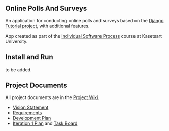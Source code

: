 ## Online Polls And Surveys

An application for conducting online polls and surveys based
on the [Django Tutorial project](https://docs.djangoproject.com/en/4.1/intro/tutorial01/), with
additional features.

App created as part of the [Individual Software Process](
https://cpske.github.io/ISP) course at Kasetsart University.

## Install and Run

to be added.

## Project Documents

All project documents are in the [Project Wiki](../../wiki/Home).

- [Vision Statement](../../wiki/Vision%20Statement)
- [Requirements](../../wiki/Requirements)
- [Development Plan](../../wiki/Development%20Plan)
- [Iteration 1 Plan](../../wiki/Iteration%201%20Plan) and [Task Board](https://github.com/users/breezjirasak/projects/1)

